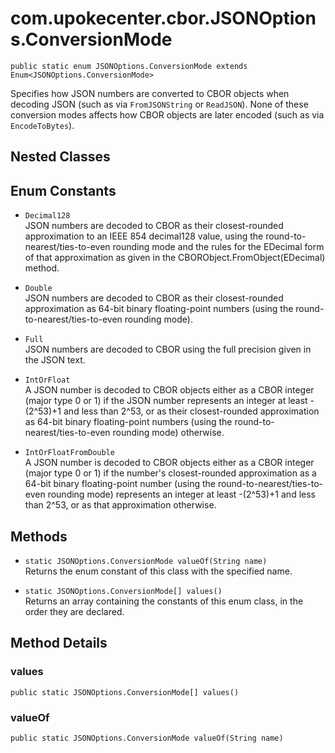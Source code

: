 # com.upokecenter.cbor.JSONOptions.ConversionMode

    public static enum JSONOptions.ConversionMode extends Enum<JSONOptions.ConversionMode>

Specifies how JSON numbers are converted to CBOR objects when decoding JSON
 (such as via <code>FromJSONString</code> or <code>ReadJSON</code>). None of these
 conversion modes affects how CBOR objects are later encoded (such as via
 <code>EncodeToBytes</code>).

## Nested Classes

## Enum Constants

* `Decimal128 `<br>
 JSON numbers are decoded to CBOR as their closest-rounded approximation to
 an IEEE 854 decimal128 value, using the round-to-nearest/ties-to-even
 rounding mode and the rules for the EDecimal form of that approximation as
 given in the CBORObject.FromObject(EDecimal) method.

* `Double `<br>
 JSON numbers are decoded to CBOR as their closest-rounded approximation
 as 64-bit binary floating-point numbers (using the
 round-to-nearest/ties-to-even rounding mode).

* `Full `<br>
 JSON numbers are decoded to CBOR using the full precision given in the JSON
 text.

* `IntOrFloat `<br>
 A JSON number is decoded to CBOR objects either as a CBOR integer (major
 type 0 or 1) if the JSON number represents an integer at least -(2^53)+1 and
 less than 2^53, or as their closest-rounded approximation as 64-bit binary
 floating-point numbers (using the round-to-nearest/ties-to-even rounding
 mode) otherwise.

* `IntOrFloatFromDouble `<br>
 A JSON number is decoded to CBOR objects either as a CBOR integer (major
 type 0 or 1) if the number's closest-rounded approximation as a 64-bit
 binary floating-point number (using the round-to-nearest/ties-to-even
 rounding mode) represents an integer at least -(2^53)+1 and less than 2^53,
 or as that approximation otherwise.

## Methods

* `static JSONOptions.ConversionMode valueOf(String name)`<br>
 Returns the enum constant of this class with the specified name.

* `static JSONOptions.ConversionMode[] values()`<br>
 Returns an array containing the constants of this enum class, in
the order they are declared.

## Method Details

### values
    public static JSONOptions.ConversionMode[] values()
### valueOf
    public static JSONOptions.ConversionMode valueOf(String name)
